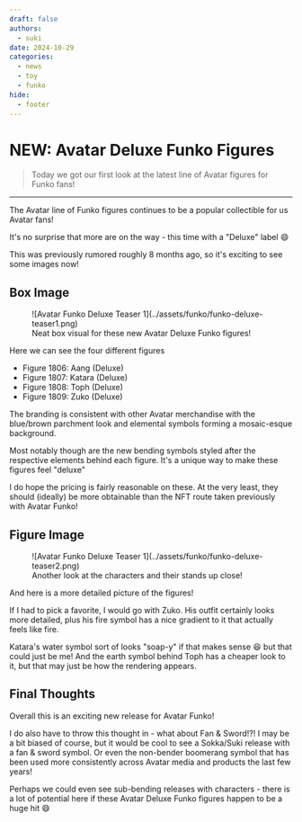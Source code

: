 ```yaml
---
draft: false
authors:
  - suki
date: 2024-10-29
categories:
  - news
  - toy
  - funko
hide:
  - footer
---
```


# NEW: Avatar Deluxe Funko Figures

> Today we got our first look at the latest line of Avatar figures for Funko fans!

<!-- more -->

---

The Avatar line of Funko figures continues to be a popular collectible for us Avatar fans!

It's no surprise that more are on the way - this time with a "Deluxe" label :smile:

This was previously rumored roughly 8 months ago, so it's exciting to see some images now!

## Box Image

<figure markdown="span">
    ![Avatar Funko Deluxe Teaser 1](../assets/funko/funko-deluxe-teaser1.png)
    <figcaption>Neat box visual for these new Avatar Deluxe Funko figures!</figcaption>
</figure>

Here we can see the four different figures

- Figure 1806: Aang (Deluxe)
- Figure 1807: Katara (Deluxe)
- Figure 1808: Toph (Deluxe)
- Figure 1809: Zuko (Deluxe)

The branding is consistent with other Avatar merchandise with the blue/brown parchment look and elemental symbols forming a mosaic-esque background.

Most notably though are the new bending symbols styled after the respective elements behind each figure. It's a unique way to make these figures feel "deluxe"

I do hope the pricing is fairly reasonable on these. At the very least, they should (ideally) be more obtainable than the NFT route taken previously with Avatar Funko!

## Figure Image

<figure markdown="span">
    ![Avatar Funko Deluxe Teaser 1](../assets/funko/funko-deluxe-teaser2.png)
    <figcaption>Another look at the characters and their stands up close!</figcaption>
</figure>

And here is a more detailed picture of the figures!

If I had to pick a favorite, I would go with Zuko. His outfit certainly looks more detailed, plus his fire symbol has a nice gradient to it that actually feels like fire.

Katara's water symbol sort of looks "soap-y" if that makes sense :laughing: but that could just be me! And the earth symbol behind Toph has a cheaper look to it, but that may just be how the rendering appears.

## Final Thoughts

Overall this is an exciting new release for Avatar Funko!

I do also have to throw this thought in - what about Fan & Sword!?! I may be a bit biased of course, but it would be cool to see a Sokka/Suki release with a fan & sword symbol. Or even the non-bender boomerang symbol that has been used more consistently across Avatar media and products the last few years!

Perhaps we could even see sub-bending releases with characters - there is a lot of potential here if these Avatar Deluxe Funko figures happen to be a huge hit :smile: